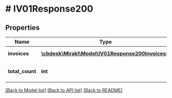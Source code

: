 # # IV01Response200

## Properties

Name | Type | Description | Notes
------------ | ------------- | ------------- | -------------
**invoices** | [**\cbdesk\Mirakl\Model\IV01Response200Invoices[]**](IV01Response200Invoices.md) | Accounting documents | [optional]
**total_count** | **int** | Accounting documents total count | [optional]

[[Back to Model list]](../../README.md#models) [[Back to API list]](../../README.md#endpoints) [[Back to README]](../../README.md)
